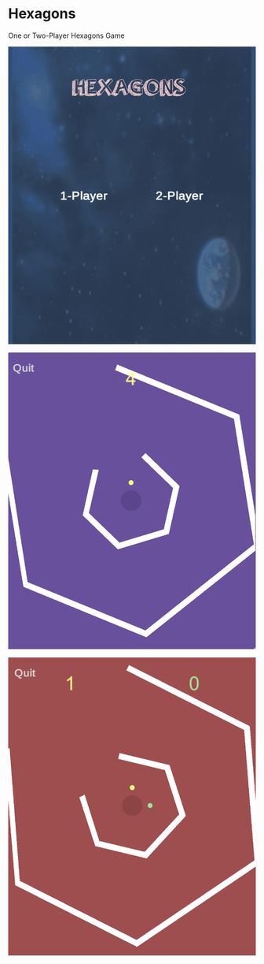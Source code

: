 # Hexagons
One or Two-Player Hexagons Game

![alt text](https://github.com/akhilgupta1093/Hexagons/blob/master/StartScreen.png?raw=true)

![alt text](https://github.com/akhilgupta1093/Hexagons/blob/master/1Player.png?raw=true)

![alt text](https://github.com/akhilgupta1093/Hexagons/blob/master/2Player.png?raw=true)
